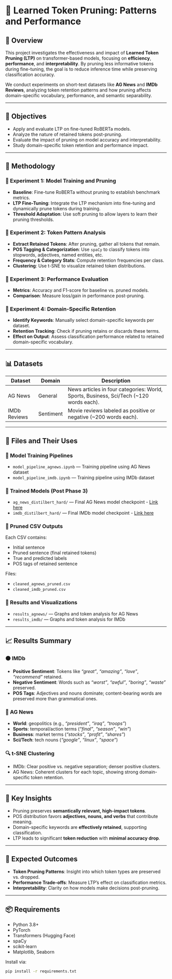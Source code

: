 # 🧠 Learned Token Pruning: Patterns and Performance

## 📘 Overview

This project investigates the effectiveness and impact of **Learned Token Pruning (LTP)** on transformer-based models, focusing on **efficiency**, **performance**, and **interpretability**. By pruning less informative tokens during fine-tuning, the goal is to reduce inference time while preserving classification accuracy.

We conduct experiments on short-text datasets like **AG News** and **IMDb Reviews**, analyzing token retention patterns and how pruning affects domain-specific vocabulary, performance, and semantic separability.

---

## 🎯 Objectives

- Apply and evaluate LTP on fine-tuned RoBERTa models.
- Analyze the nature of retained tokens post-pruning.
- Evaluate the impact of pruning on model accuracy and interpretability.
- Study domain-specific token retention and performance impact.

---

## 🧪 Methodology

### 🔹 Experiment 1: Model Training and Pruning
- **Baseline**: Fine-tune RoBERTa without pruning to establish benchmark metrics.
- **LTP Fine-Tuning**: Integrate the LTP mechanism into fine-tuning and dynamically prune tokens during training.
- **Threshold Adaptation**: Use soft pruning to allow layers to learn their pruning thresholds.

### 🔹 Experiment 2: Token Pattern Analysis
- **Extract Retained Tokens**: After pruning, gather all tokens that remain.
- **POS Tagging & Categorization**: Use `spaCy` to classify tokens into stopwords, adjectives, named entities, etc.
- **Frequency & Category Stats**: Compute retention frequencies per class.
- **Clustering**: Use t-SNE to visualize retained token distributions.

### 🔹 Experiment 3: Performance Evaluation
- **Metrics**: Accuracy and F1-score for baseline vs. pruned models.
- **Comparison**: Measure loss/gain in performance post-pruning.

### 🔹 Experiment 4: Domain-Specific Retention
- **Identify Keywords**: Manually select domain-specific keywords per dataset.
- **Retention Tracking**: Check if pruning retains or discards these terms.
- **Effect on Output**: Assess classification performance related to retained domain-specific vocabulary.

---

## 📊 Datasets

| Dataset     | Domain   | Description |
|-------------|----------|-------------|
| AG News     | General  | News articles in four categories: World, Sports, Business, Sci/Tech (~120 words each). |
| IMDb Reviews| Sentiment| Movie reviews labeled as positive or negative (~200 words each). |

---

## 📁 Files and Their Uses

### 🔹 Model Training Pipelines
- `model_pipeline_agnews.ipynb` — Training pipeline using AG News dataset  
- `model_pipeline_imdb.ipynb` — Training pipeline using IMDb dataset

### 🔹 Trained Models (Post Phase 3)
- `ag_news_distilbert_hard/` — Final AG News model checkpoint - [Link here](https://drive.google.com/drive/folders/1jM8vA-b6g4q5cGAWh5AxTtjn6wG2kIJ6?usp=share_link)
- `imdb_distilbert_hard/` — Final IMDb model checkpoint - [Link here](https://drive.google.com/drive/folders/1oY8q8zXdxVc5AkxZEU6qRbZ5oAzg9UYA?usp=share_link)

### 🔹 Pruned CSV Outputs
Each CSV contains:
- Initial sentence
- Pruned sentence (final retained tokens)
- True and predicted labels
- POS tags of retained sentence

Files:
- `cleaned_agnews_pruned.csv`
- `cleaned_imdb_pruned.csv`

### 🔹 Results and Visualizations
- `results_agnews/` — Graphs and token analysis for AG News
- `results_imdb/` — Graphs and token analysis for IMDb

---

## 📈 Results Summary

### 🟠 IMDb
- **Positive Sentiment**: Tokens like _“great”_, _“amazing”_, _“love”_, _“recommend”_ retained.
- **Negative Sentiment**: Words such as _“worst”_, _“awful”_, _“boring”_, _“waste”_ preserved.
- **POS Tags**: Adjectives and nouns dominate; content-bearing words are preserved more than grammatical ones.

### 🔵 AG News
- **World**: geopolitics (e.g., _“president”_, _“iraq”_, _“troops”_)
- **Sports**: temporal/action terms (_“final”_, _“season”_, _“win”_)
- **Business**: market terms (_“stocks”_, _“profit”_, _“shares”_)
- **Sci/Tech**: tech nouns (_“google”_, _“linux”_, _“space”_)

### 🔍 t-SNE Clustering
- IMDb: Clear positive vs. negative separation; denser positive clusters.
- AG News: Coherent clusters for each topic, showing strong domain-specific token retention.

---

## 📌 Key Insights

- Pruning preserves **semantically relevant, high-impact tokens**.
- POS distribution favors **adjectives, nouns, and verbs** that contribute meaning.
- Domain-specific keywords are **effectively retained**, supporting classification.
- LTP leads to significant **token reduction** with **minimal accuracy drop**.


---

## 🧠 Expected Outcomes

- **Token Pruning Patterns**: Insight into which token types are preserved vs. dropped.
- **Performance Trade-offs**: Measure LTP’s effect on classification metrics.
- **Interpretability**: Clarity on how models make decisions post-pruning.

---

## 📦 Requirements

- Python 3.8+
- PyTorch
- Transformers (Hugging Face)
- spaCy
- scikit-learn
- Matplotlib, Seaborn

Install via:

```bash
pip install -r requirements.txt




